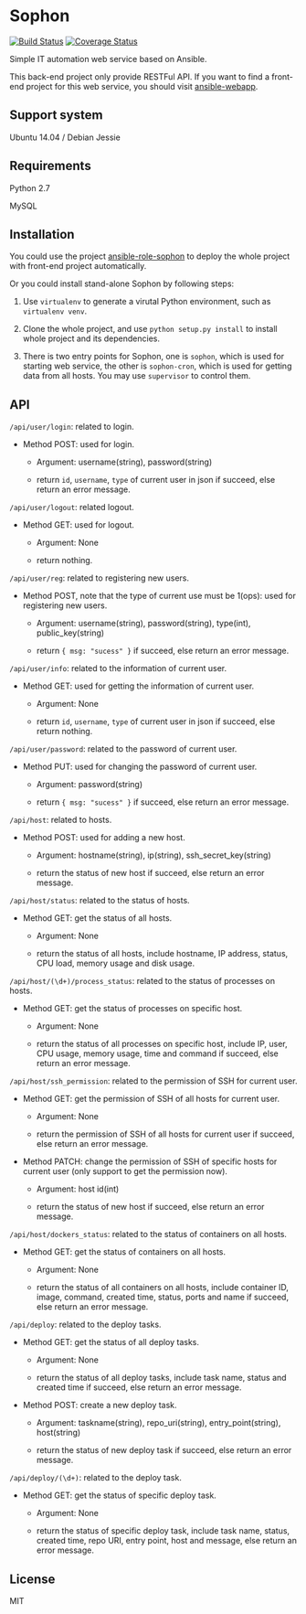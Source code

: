 Sophon
======

[![Build Status](https://travis-ci.org/TheSophon/sophon.svg?branch=master)](https://travis-ci.org/TheSophon/sophon)
[![Coverage Status](https://coveralls.io/repos/TheSophon/sophon/badge.svg?branch=master)](https://coveralls.io/r/TheSophon/sophon?branch=master)

Simple IT automation web service based on Ansible.

This back-end project only provide RESTFul API. If you want to find a front-end project for this web service, you should visit [ansible-webapp](https://github.com/TheSophon/sophon-webapp).

Support system
---

Ubuntu 14.04 / Debian Jessie

Requirements
---

Python 2.7

MySQL

Installation
---

You could use the project [ansible-role-sophon](https://github.com/TheSophon/ansible-role-sophon) to deploy the whole project with front-end project automatically.

Or you could install stand-alone Sophon by following steps:

1. Use `virtualenv` to generate a virutal Python environment, such as `virtualenv venv`.

2. Clone the whole project, and use `python setup.py install` to install whole project and its dependencies.

3. There is two entry points for Sophon, one is `sophon`, which is used for starting web service, the other is `sophon-cron`, which is used for getting data from all hosts. You may use `supervisor` to control them.

API
---

`/api/user/login`: related to login.

* Method POST: used for login.

  * Argument: username(string), password(string)
  
  * return `id`, `username`, `type` of current user in json if succeed, else return an error message.

`/api/user/logout`: related logout.

* Method GET: used for logout.

  * Argument: None

  * return nothing.

`/api/user/reg`:  related to registering new users.

* Method POST, note that the type of current use must be 1(ops): used for registering new users.

  * Argument: username(string), password(string), type(int), public\_key(string)

  * return `{ msg: "sucess" }` if succeed, else return an error message.

`/api/user/info`: related to the information of current user.

* Method GET: used for getting the information of current user.

  * Argument: None

  * return `id`, `username`, `type` of current user in json if succeed, else return nothing.

`/api/user/password`: related to the password of current user.

* Method PUT: used for changing the password of current user.

  * Argument: password(string)

  * return `{ msg: "sucess" }` if succeed, else return an error message.

`/api/host`: related to hosts.

* Method POST: used for adding a new host.

  * Argument: hostname(string), ip(string), ssh\_secret\_key(string)

  * return the status of new host if succeed, else return an error message.

`/api/host/status`: related to the status of hosts.

* Method GET: get the status of all hosts.

  * Argument: None

  * return the status of all hosts, include hostname, IP address, status, CPU load, memory usage and disk usage.

`/api/host/(\d+)/process_status`: related to the status of processes on hosts.

* Method GET: get the status of processes on specific host.

  * Argument: None

  * return the status of all processes on specific host, include IP, user, CPU usage, memory usage, time and command if succeed, else return an error message.

`/api/host/ssh_permission`: related to the permission of SSH for current user.

* Method GET: get the permission of SSH of all hosts for current user.

  * Argument: None

  * return the permission of SSH of all hosts for current user if succeed, else return an error message.

* Method PATCH: change the permission of SSH of specific hosts for current user (only support to get the permission now).

  * Argument: host id(int)

  * return the status of new host if succeed, else return an error message.

`/api/host/dockers_status`: related to the status of containers on all hosts.

* Method GET: get the status of containers on all hosts.

  * Argument: None

  * return the status of all containers on all hosts, include container ID, image, command, created time, status, ports and name if succeed, else return an error message.

`/api/deploy`: related to the deploy tasks.

* Method GET: get the status of all deploy tasks.

  * Argument: None

  * return the status of all deploy tasks, include task name, status and created time if succeed, else return an error message.

* Method POST: create a new deploy task.

  * Argument: taskname(string), repo\_uri(string), entry\_point(string), host(string)

  * return the status of new deploy task if succeed, else return an error message.

`/api/deploy/(\d+)`: related to the deploy task.

* Method GET: get the status of specific deploy task.

  * Argument: None

  * return the status of specific deploy task, include task name, status, created time, repo URI, entry point, host and message, else return an error message.

License
---

MIT
